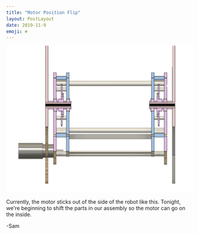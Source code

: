 ```yaml
---
title: "Motor Position Flip"
layout: PostLayout
date: 2019-11-9
emoji: ❄️
---
```


![motorflip.png](./motorflip.png)

Currently, the motor sticks out of the side of the robot like this. Tonight, we're beginning to shift the parts in our assembly so the motor can go on the inside.

-Sam